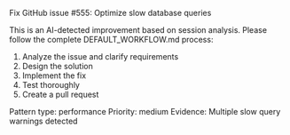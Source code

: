 Fix GitHub issue #555: Optimize slow database queries

This is an AI-detected improvement based on session analysis.
Please follow the complete DEFAULT_WORKFLOW.md process:

1. Analyze the issue and clarify requirements
2. Design the solution
3. Implement the fix
4. Test thoroughly
5. Create a pull request

Pattern type: performance
Priority: medium
Evidence: Multiple slow query warnings detected
